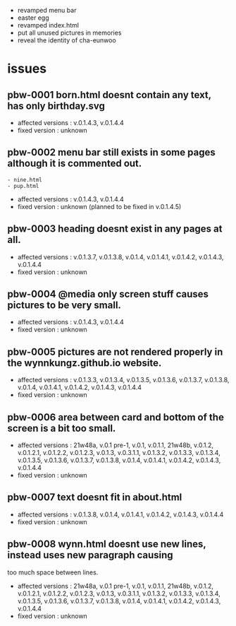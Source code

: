 - revamped menu bar
- easter egg
- revamped index.html
- put all unused pictures in memories
- reveal the identity of cha-eunwoo

# issues
## pbw-0001 born.html doesnt contain any text, has only birthday.svg
- affected versions : v.0.1.4.3, v.0.1.4.4
- fixed version : unknown

## pbw-0002 menu bar still exists in some pages although it is commented out.
    - nine.html 
    - pup.html
- affected versions : v.0.1.4.3, v.0.1.4.4
- fixed version : unknown (planned to be fixed in v.0.1.4.5)

## pbw-0003 heading doesnt exist in any pages at all.
- affected versions : v.0.1.3.7, v.0.1.3.8, v.0.1.4, v.0.1.4.1, v.0.1.4.2, 
v.0.1.4.3, v.0.1.4.4
- fixed version : unknown

## pbw-0004 @media only screen stuff causes pictures to be very small.
- affected versions : v.0.1.4.3, v.0.1.4.4
- fixed version : unknown

## pbw-0005 pictures are not rendered properly in the wynnkungz.github.io website.
- affected versions : v.0.1.3.3, v.0.1.3.4, v.0.1.3.5, v.0.1.3.6, v.0.1.3.7, 
v.0.1.3.8, v.0.1.4, v.0.1.4.1, v.0.1.4.2, v.0.1.4.3, v.0.1.4.4
- fixed version : unknown

## pbw-0006 area between card and bottom of the screen is a bit too small.
- affected versions : 21w48a, v.0.1 pre-1, v.0.1, v.0.1.1, 21w48b, v.0.1.2, 
v.0.1.2.1, v.0.1.2.2, v.0.1.2.3, v.0.1.3, v.0.3.1.1, v.0.1.3.2, v.0.1.3.3, 
v.0.1.3.4, v.0.1.3.5, v.0.1.3.6, v.0.1.3.7, v.0.1.3.8, v.0.1.4, v.0.1.4.1, 
v.0.1.4.2, v.0.1.4.3, v.0.1.4.4
- fixed version : unknown

## pbw-0007 text doesnt fit in about.html
- affected versions : v.0.1.3.8, v.0.1.4, v.0.1.4.1, v.0.1.4.2, v.0.1.4.3, v.0.1.4.4
- fixed version : unknown

## pbw-0008 wynn.html doesnt use new lines, instead uses new paragraph causing 
too much space between lines.
- affected versions : 21w48a, v.0.1 pre-1, v.0.1, v.0.1.1, 21w48b, v.0.1.2, 
v.0.1.2.1, v.0.1.2.2, v.0.1.2.3, v.0.1.3, v.0.3.1.1, v.0.1.3.2, v.0.1.3.3, 
v.0.1.3.4, v.0.1.3.5, v.0.1.3.6, v.0.1.3.7, v.0.1.3.8, v.0.1.4, v.0.1.4.1, 
v.0.1.4.2, v.0.1.4.3, v.0.1.4.4
- fixed version : unknown